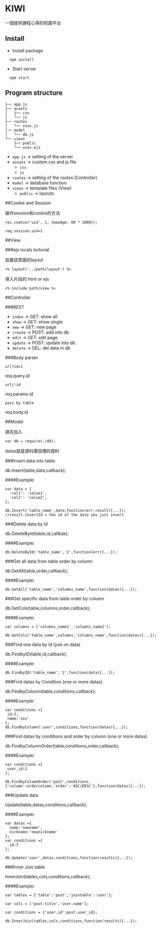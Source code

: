 # KIWI

一個提供課程心得的校園平台

## Install

- Install package
```
  npm install
```

- Start server
```
  npm start
```

## Program structure

```
├── app.js
├── assets
│   ├── css
│   └── js
├── routes   
│   └── xxxx.js  
│── model
│   └── db.js  
└── views
    ├── public
    └── xxxx.ejs
```

- `app.js` -> setting of the server
- `assets` -> custom css and js file
  - `css`
  - `js`
- `routes` -> setting of the routes (Controller)
- `model` -> database function
- `views` -> template files (View)
  - `public` -> layouts

##Cookie and Session

操作session和cookie的方法

`res.cookie('uid', 1, {maxAge: 60 * 1000});`

`req.session.uid=1`

##View

###ejs locals turtorial

設置該頁面的layout

`<% layout('../path/layout') %>`

導入片段的 html or ejs

`<% include path/view %>`

##Controller

###REST

- `index` -> GET: show all
- `show` -> GET: show single
- `new` -> GET: new page
- `create` -> POST: add into db
- `edit` -> GET: edit page
- `update` -> POST: update into db
- `delete` -> DEL: del data in db

###Body parser

`url?id=1`

req.query.id

`url/:id`

req.params.id

`pass by table`

req.body.id

##Model

請先加入

`var db = require(./db);`

datas就是資料庫回傳的資料

###Insert data into table

db.Insert(table,data,callback);

####Example:

```
var data = {
  'col1': 'value1',
  'col2': 'value2',
};

db.Insert('table_name',data,function(err,result){...});
//result.insertId = the id of the data you just insert
```

###Delete data by Id

db.DeleteById(table,id,callbak);

####Example:

`db.DeleteById('table_name','2',function(err){...});`

###Get all data from table order by column

db.GetAll(table,order,callback);

####Example:

`db.GetAll('table_name','columns_name',function(datas){...});`

###Get specific data from table order by column

db.GetCols(table,columns,order,callback);

####Example:

```
var columns = ['columns_name1','columns_name2'];

db.GetCols('table_name',columns,'columns_name',function(datas){...});
```

###Find one data by Id (just on data)

db.FindbyID(table,id,callback);

####Example:

`db.FindbyID('table_name','2',function(data){...});`

###Find datas by Condition (one or more datas)

db.FindbyColumn(table,conditions,callback);

####Example:

```
var conditions ={
 id:2,
 name:'xxx'
};
db.FindbyColumn('user',conditions,function(datas){...});
```

###Find datas by conditions and order by column (one or more datas)

db.FindbyColumnOrder(table,conditions,order,callback);

####Example:

```
var conditions ={
 user_id:2
};

db.FindbyColumnOrder('post',conditions,{'column':ordercolumn,'order':'ASC/DESC'},function(datas){...});
```

###Update data

Update(table,datas,conditions,callback);

####Example:

```
var datas ={
  name:'newname',
  nickname:'newnickname'
};
var conditions ={
  id:3
};

db.Update('user',datas,conditions,function(results){...});
```

###Inner Join table

InnerJoin(tables,cols,conditions,callback);

####Example:
```
var tables = {'table':'post','jointable':'user'};

var cols = ['post.title','user.name'];

var conditions = {'user.id':post.user_id};

db.InnerJoin(tables,cols,conditions,function(results){...});
```
